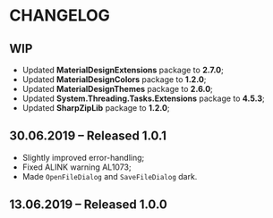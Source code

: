# CHANGELOG

## WIP

- Updated **MaterialDesignExtensions** package to **2.7.0**;
- Updated **MaterialDesignColors** package to **1.2.0**;
- Updated **MaterialDesignThemes** package to **2.6.0**;
- Updated **System.Threading.Tasks.Extensions** package to **4.5.3**;
- Updated **SharpZipLib** package to **1.2.0**;

## 30.06.2019 – Released 1.0.1

- Slightly improved error-handling;
- Fixed ALINK warning AL1073;
- Made `OpenFileDialog` and `SaveFileDialog` dark.

## 13.06.2019 – Released 1.0.0

